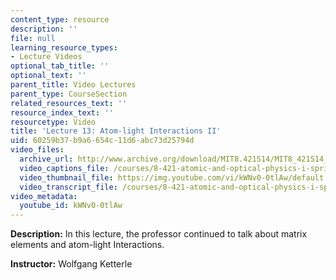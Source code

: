 ```yaml
---
content_type: resource
description: ''
file: null
learning_resource_types:
- Lecture Videos
optional_tab_title: ''
optional_text: ''
parent_title: Video Lectures
parent_type: CourseSection
related_resources_text: ''
resource_index_text: ''
resourcetype: Video
title: 'Lecture 13: Atom-light Interactions II'
uid: 60259b37-b9a6-654c-11d6-abc73d25794d
video_files:
  archive_url: http://www.archive.org/download/MIT8.421S14/MIT8_421S14_lec13_300k.mp4
  video_captions_file: /courses/8-421-atomic-and-optical-physics-i-spring-2014/a92c6738c7695c3da77d6692b15fd071_kWNv0-0tlAw.vtt
  video_thumbnail_file: https://img.youtube.com/vi/kWNv0-0tlAw/default.jpg
  video_transcript_file: /courses/8-421-atomic-and-optical-physics-i-spring-2014/178100d269ac0c31d56a8b10bf359c6d_kWNv0-0tlAw.pdf
video_metadata:
  youtube_id: kWNv0-0tlAw
---
```


**Description:** In this lecture, the professor continued to talk about matrix elements and atom-light Interactions.

**Instructor:** Wolfgang Ketterle